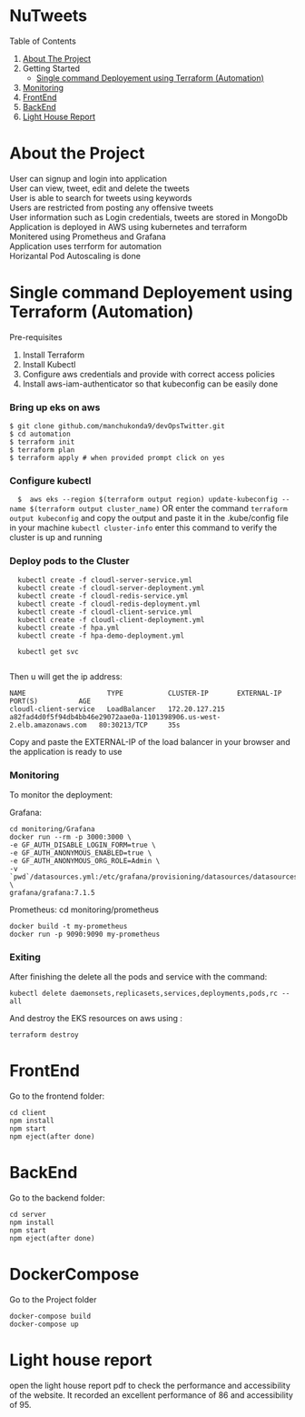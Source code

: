# NuTweets

  <summary>Table of Contents</summary>
  <ol>
    <li>
      <a href="#about-the-project">About The Project</a>
    </li>
    <li>
    Getting Started
      <ul>
        <li><a href="#single-command-deployement-using-terraform-automation">Single command Deployement using Terraform (Automation)</a></li>
      </ul>
    </li>
    <li><a href="#monitoring">Monitoring</a></li>
    <li><a href="#frontend">FrontEnd</a></li>
    <li><a href="#backend">BackEnd</a></li>
  <li><a href="#light-house-report">Light House Report</a></li>
  </ol>

# About the Project
User can signup and login into application<br />
User can view, tweet, edit and delete the tweets<br />
User is able to search for tweets using keywords<br />
Users are restricted from posting any offensive tweets<br />
User information such as Login credentials, tweets are stored in MongoDb<br />
Application is deployed in AWS using kubernetes and terraform<br />
Monitered using Prometheus and Grafana<br />
Application uses terrform for automation<br />
Horizantal Pod Autoscaling is done<br />

# Single command Deployement using Terraform (Automation)
Pre-requisites
1. Install Terraform 
2. Install Kubectl 
3. Configure aws credentials and provide with correct access policies
4. Install aws-iam-authenticator so that kubeconfig can be easily done

### Bring up eks on aws
  ```
  $ git clone github.com/manchukonda9/devOpsTwitter.git
  $ cd automation
  $ terraform init
  $ terraform plan
  $ terraform apply # when provided prompt click on yes
  ```
### Configure kubectl
```   $  aws eks --region $(terraform output region) update-kubeconfig --name $(terraform output cluster_name) ```
OR enter the command ``` terraform output kubeconfig ``` and copy the output and paste it in the .kube/config file in your machine
```kubectl cluster-info``` enter this command to verify the cluster is up and running

### Deploy pods to the Cluster
```
  kubectl create -f cloudl-server-service.yml 
  kubectl create -f cloudl-server-deployment.yml 
  kubectl create -f cloudl-redis-service.yml 
  kubectl create -f cloudl-redis-deployment.yml 
  kubectl create -f cloudl-client-service.yml 
  kubectl create -f cloudl-client-deployment.yml
  kubectl create -f hpa.yml
  kubectl create -f hpa-demo-deployment.yml
  
  kubectl get svc
  
  ```
  Then u will get the ip address:
  ```
  NAME                    TYPE           CLUSTER-IP       EXTERNAL-IP                                                               PORT(S)          AGE
cloudl-client-service   LoadBalancer   172.20.127.215   a82fad4d0f5f94db4bb46e29072aae0a-1101398906.us-west-2.elb.amazonaws.com   80:30213/TCP     35s

  ```
  Copy and paste the EXTERNAL-IP of the load balancer in your browser and the application is ready to use
  
  ### Monitoring
  To monitor the deployment:
  
  Grafana:
  ``` 
  cd monitoring/Grafana
  docker run --rm -p 3000:3000 \
  -e GF_AUTH_DISABLE_LOGIN_FORM=true \
  -e GF_AUTH_ANONYMOUS_ENABLED=true \
  -e GF_AUTH_ANONYMOUS_ORG_ROLE=Admin \
  -v `pwd`/datasources.yml:/etc/grafana/provisioning/datasources/datasources.yml \
  grafana/grafana:7.1.5
  
  ```
  Prometheus:
  cd monitoring/prometheus
  
  ```
  docker build -t my-prometheus
  docker run -p 9090:9090 my-prometheus
  
  ```
  
  ### Exiting
  After finishing the delete all the pods and service with the command:
  ```
  kubectl delete daemonsets,replicasets,services,deployments,pods,rc --all
  
  ```
  And destroy the EKS resources on aws using :
  ```
  terraform destroy 
  
   ```
   
   # FrontEnd
   Go to the frontend folder:
   ```
   cd client
   npm install
   npm start 
   npm eject(after done)
   ```
   # BackEnd
   Go to the backend folder:
   ```
   cd server
   npm install
   npm start 
   npm eject(after done)
   ```
   # DockerCompose
   Go to the Project folder
   ```
   docker-compose build
   docker-compose up
   ```
   # Light house report
   open the light house report pdf to check the performance and accessibility of the website.
   It recorded an excellent performance of 86 and accessibility of 95. 
   
   
  
  
